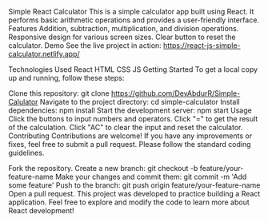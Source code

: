 Simple React Calculator
This is a simple calculator app built using React. It performs basic arithmetic operations and provides a user-friendly interface.
Features
Addition, subtraction, multiplication, and division operations.
Responsive design for various screen sizes.
Clear button to reset the calculator.
Demo
See the live project in action: https://react-js-simple-calculator.netlify.app/

Technologies Used
React
HTML
CSS
JS
Getting Started
To get a local copy up and running, follow these steps:

Clone this repository: git clone https://github.com/DevAbdurR/Simple-Calulator
Navigate to the project directory: cd simple-calculator
Install dependencies: npm install
Start the development server: npm start
Usage
Click the buttons to input numbers and operators.
Click "=" to get the result of the calculation.
Click "AC" to clear the input and reset the calculator.
Contributing
Contributions are welcome! If you have any improvements or fixes, feel free to submit a pull request. Please follow the standard coding guidelines.

Fork the repository.
Create a new branch: git checkout -b feature/your-feature-name
Make your changes and commit them: git commit -m 'Add some feature'
Push to the branch: git push origin feature/your-feature-name
Open a pull request.
This project was developed to practice building a React application. Feel free to explore and modify the code to learn more about React development!
